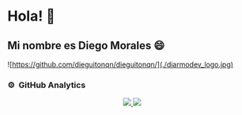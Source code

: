 # Hola! 👋 
## Mi nombre es Diego Morales 😄
![https://github.com/dieguitonqn/dieguitonqn/](./diarmodev_logo.jpg)

### ⚙️ &nbsp;GitHub Analytics

<p align="center">
<a href="https://github.com/dieguitonqn">
  <img height="180em" src="https://github-readme-stats-eight-theta.vercel.app/api?username=dieguitonqn&show_icons=true&theme=algolia&include_all_commits=true&count_private=true"/>
  <img height="180em" src="https://github-readme-stats-eight-theta.vercel.app/api/top-langs/?username=dieguitonqn&layout=compact&langs_count=8&theme=algolia"/>
</a>
</p>


<!--
**dieguitonqn/dieguitonqn** is a ✨ _special_ ✨ repository because its `README.md` (this file) appears on your GitHub profile.

Here are some ideas to get you started:

- 🔭 I’m currently working on ...
- 🌱 I’m currently learning ...
- 👯 I’m looking to collaborate on ...
- 🤔 I’m looking for help with ...
- 💬 Ask me about ...
- 📫 How to reach me: ...
- 😄 Pronouns: ...
- ⚡ Fun fact: ...
-->
